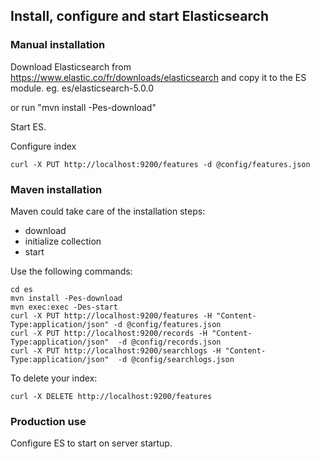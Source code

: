 ## Install, configure and start Elasticsearch

### Manual installation

Download Elasticsearch from https://www.elastic.co/fr/downloads/elasticsearch
and copy it to the ES module. eg. es/elasticsearch-5.0.0

or run "mvn install -Pes-download"

Start ES.

Configure index
```
curl -X PUT http://localhost:9200/features -d @config/features.json
```

### Maven installation

Maven could take care of the installation steps:
* download
* initialize collection
* start

Use the following commands:

```
cd es
mvn install -Pes-download
mvn exec:exec -Des-start
curl -X PUT http://localhost:9200/features -H "Content-Type:application/json" -d @config/features.json
curl -X PUT http://localhost:9200/records -H "Content-Type:application/json"  -d @config/records.json
curl -X PUT http://localhost:9200/searchlogs -H "Content-Type:application/json"  -d @config/searchlogs.json
```

To delete your index:

```
curl -X DELETE http://localhost:9200/features
```



### Production use

Configure ES to start on server startup.

